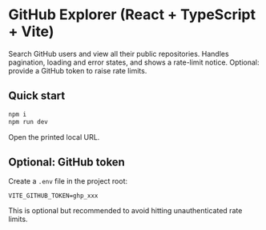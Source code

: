 # GitHub Explorer (React + TypeScript + Vite)

Search GitHub users and view all their public repositories. Handles pagination, loading and error states, and shows a rate-limit notice. Optional: provide a GitHub token to raise rate limits.

## Quick start

```bash
npm i
npm run dev
```

Open the printed local URL.

## Optional: GitHub token

Create a `.env` file in the project root:

```
VITE_GITHUB_TOKEN=ghp_xxx
```

This is optional but recommended to avoid hitting unauthenticated rate limits.

